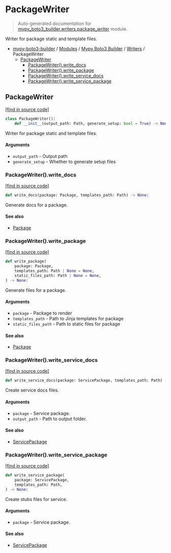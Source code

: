# PackageWriter

> Auto-generated documentation for [mypy_boto3_builder.writers.package_writer](https://github.com/vemel/mypy_boto3_builder/blob/main/mypy_boto3_builder/writers/package_writer.py) module.

Writer for package static and template files.

- [mypy-boto3-builder](../../README.md#mypy_boto3_builder) / [Modules](../../MODULES.md#mypy-boto3-builder-modules) / [Mypy Boto3 Builder](../index.md#mypy-boto3-builder) / [Writers](index.md#writers) / PackageWriter
    - [PackageWriter](#packagewriter)
        - [PackageWriter().write_docs](#packagewriterwrite_docs)
        - [PackageWriter().write_package](#packagewriterwrite_package)
        - [PackageWriter().write_service_docs](#packagewriterwrite_service_docs)
        - [PackageWriter().write_service_package](#packagewriterwrite_service_package)

## PackageWriter

[[find in source code]](https://github.com/vemel/mypy_boto3_builder/blob/main/mypy_boto3_builder/writers/package_writer.py#L23)

```python
class PackageWriter():
    def __init__(output_path: Path, generate_setup: bool = True) -> None:
```

Writer for package static and template files.

#### Arguments

- `output_path` - Output path
- `generate_setup` - Whether to generate setup files

### PackageWriter().write_docs

[[find in source code]](https://github.com/vemel/mypy_boto3_builder/blob/main/mypy_boto3_builder/writers/package_writer.py#L171)

```python
def write_docs(package: Package, templates_path: Path) -> None:
```

Generate docs for a package.

#### See also

- [Package](../structures/package.md#package)

### PackageWriter().write_package

[[find in source code]](https://github.com/vemel/mypy_boto3_builder/blob/main/mypy_boto3_builder/writers/package_writer.py#L144)

```python
def write_package(
    package: Package,
    templates_path: Path | None = None,
    static_files_path: Path | None = None,
) -> None:
```

Generate files for a package.

#### Arguments

- `package` - Package to render
- `templates_path` - Path to Jinja templates for package
- `static_files_path` - Path to static files for package

#### See also

- [Package](../structures/package.md#package)

### PackageWriter().write_service_docs

[[find in source code]](https://github.com/vemel/mypy_boto3_builder/blob/main/mypy_boto3_builder/writers/package_writer.py#L303)

```python
def write_service_docs(package: ServicePackage, templates_path: Path) -> None:
```

Create service docs files.

#### Arguments

- `package` - Service package.
- `output_path` - Path to output folder.

#### See also

- [ServicePackage](../structures/service_package.md#servicepackage)

### PackageWriter().write_service_package

[[find in source code]](https://github.com/vemel/mypy_boto3_builder/blob/main/mypy_boto3_builder/writers/package_writer.py#L282)

```python
def write_service_package(
    package: ServicePackage,
    templates_path: Path,
) -> None:
```

Create stubs files for service.

#### Arguments

- `package` - Service package.

#### See also

- [ServicePackage](../structures/service_package.md#servicepackage)
